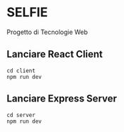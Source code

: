 # SELFIE

Progetto di Tecnologie Web

## Lanciare React Client

```(bash)
cd client
npm run dev
```

## Lanciare Express Server

```(bash)
cd server
npm run dev
```
